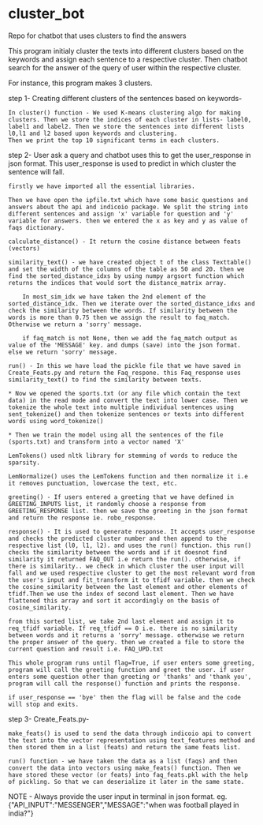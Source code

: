 # cluster_bot
Repo for chatbot that uses clusters to find the answers

This program initialy cluster the texts into different clusters based on the keywords and assign each sentence to a respective cluster. Then chatbot search for the answer of the query of user within the respective cluster.

For instance, this program makes 3 clusters.

step 1- Creating different clusters of the sentences based on keywords- 

	In cluster() function - We used K-means clustering algo for making clusters. Then we store the indices of each cluster in lists- label0, label1 and label2. Then we store the sentences into different lists l0,l1 and l2 based upon keywords and clustering.
	Then we print the top 10 significant terms in each clusters.

step 2- User ask a query and chatbot uses this to get the user_response in json format. This user_response is used to predict in which cluster the sentence will fall.


	firstly we have imported all the essential libraries.

	Then we have open the ipfile.txt which have some basic questions and answers about the api and indicoio package. We split the string into different sentences and assign 'x' variable for question and 'y' variable for answers. then we entered the x as key and y as value of faqs dictionary.

	calculate_distance() - It return the cosine distance between feats (vectors)

	similarity_text() - we have created object t of the class Texttable() and set the width of the columns of the table as 50 and 20. then we find the sorted_distance_idxs by using numpy argsort function which returns the indices that would sort the distance_matrix array.

		In most_sim_idx we have taken the 2nd element of the sorted_distance_idx. Then we iterate over the sorted_distance_idxs and check the similarity between the words. If similarity between the words is more than 0.75 then we assign the result to faq_match. Otherwise we return a 'sorry' message.

		if faq_match is not None, then we add the faq_match output as value of the 'MESSAGE' key. and dumps (save) into the json format. else we return 'sorry' message.

	run() - In this we have load the pickle file that we have saved in Create_Feats.py and return the Faq_respone. this Faq_response uses similarity_text() to find the similarity between texts.

	* Now we opened the sports.txt (or any file which contain the text data) in the read mode and convert the text into lower case. Then we tokenize the whole text into multiple individual sentences using sent_tokenize() and then tokenize sentences or texts into different words using word_tokenize()

	* Then we train the model using all the sentences of the file (sports.txt) and transform into a vector named 'X'

	LemTokens() used nltk library for stemming of words to reduce the sparsity.

	LemNormalize() uses the LemTokens function and then normalize it i.e it removes punctuation, lowercase the text, etc.

	greeting() - If users entered a greeting that we have defined in GREETING_INPUTS list, it randomly choose a response from GREETING_RESPONSE list. then we save the greeting in the json format and return the response ie. robo_response.

	response() - It is used to generate response. It accepts user_response and checks the predicted cluster number and then append to the respective list (l0, l1, l2). and uses the run() function. this run() checks the similarity between the words and if it doesnot find similarity it returned FAQ_OUT i.e return the run(). otherwise, if there is similarity.. we check in which cluster the user input will fall and we used respective cluster to get the most relevant word from the user's input and fit_transform it to tfidf variable. then we check the cosine_similarity between the last element and other elements of tfidf.Then we use the index of second last element. Then we have flattened this array and sort it accordingly on the basis of cosine_similarity.

	from this sorted list, we take 2nd last element and assign it to req_tfidf variable. If req_tfidf == 0 i.e. there is no similarity between words and it returns a 'sorry' message. otherwise we return the proper answer of the query. then we created a file to store the current question and result i.e. FAQ_UPD.txt

	This whole program runs until flag=True, if user enters some greeting, program will call the greeting function and greet the user. if user enters some question other than greeting or 'thanks' and 'thank you', program will call the response() function and prints the response.

	if user_response == 'bye' then the flag will be false and the code will stop and exits. 




step 3- Create_Feats.py-

	make_feats() is used to send the data through indicoio api to convert the text into the vector representation using text_features method and then stored them in a list (feats) and return the same feats list.

	run() function - we have taken the data as a list (faqs) and then convert the data into vectors using make_feats() function. Then we have stored these vector (or feats) into faq_feats.pkl with the help of pickling. So that we can deserialize it later in the same state.

NOTE - Always provide the user input in terminal in json format. 
		eg. {"API_INPUT":"MESSENGER","MESSAGE":"when was football played in india?"}
